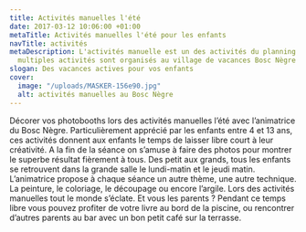 ```yaml
---
title: Activités manuelles l'été
date: 2017-03-12 10:06:00 +01:00
metaTitle: Activités manuelles l'été pour les enfants
navTitle: activités
metaDescription: L'activités manuelle est un des activités du planning d'été. Des
  multiples activités sont organisés au village de vacances Bosc Nègre
slogan: Des vacances actives pour vos enfants
cover:
  image: "/uploads/MASKER-156e90.jpg"
  alt: activités manuelles au Bosc Nègre
---
```


Décorer vos photobooths lors des activités manuelles l’été avec l’animatrice du Bosc Nègre. Particulièrement apprécié par les enfants entre 4 et 13 ans, ces activités donnent aux enfants le temps de laisser libre court à leur créativité. A la fin de la séance on s’amuse à faire des photos pour montrer le superbe résultat fièrement à tous.
Des petit aux grands, tous les enfants se retrouvent dans la grande salle le lundi-matin et le jeudi matin. L’animatrice propose à chaque séance un autre thème, une autre technique. La peinture, le coloriage, le découpage ou encore l’argile. Lors des activités manuelles tout le monde s’éclate.
Et vous les parents ? Pendant ce temps libre vous pouvez profiter de votre livre au bord de la piscine, ou rencontrer d’autres parents au bar avec un bon petit café sur la terrasse.